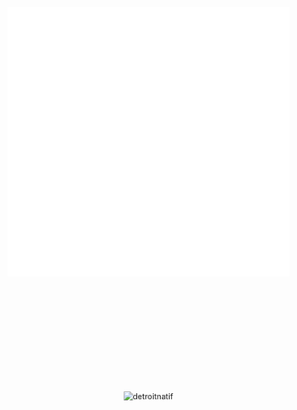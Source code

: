 <div id="container" align="center" style="padding-bottom: 200px;">
  <a>
    <img src="thonk.svg" width="720" height="480" style="border: none; padding-bottom: 200px;" />
  </a>

  <div>
    <img align="center" src="https://github-readme-streak-stats.herokuapp.com/?user=detroitnatif&" alt="detroitnatif" />
  </div>

  <!-- Bitcoin Price Placeholder for Workflow to Replace -->
  <div style="margin-top: 20px;">
    <img src="https://img.shields.io/badge/Bitcoin%20Price-$68347-brightgreen?style=flat
  </div>
</div>



